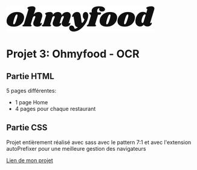 ![Ceci est un exemple d’image](./images/logo/ohmyfood.png)

# Projet 3: Ohmyfood - OCR

## Partie HTML

5 pages différentes:

- 1 page Home
- 4 pages pour chaque restaurant

## Partie CSS

Projet entièrement réalisé avec sass avec le pattern 7:1 et avec l'extension autoPrefixer pour une meilleure gestion des navigateurs

[Lien de mon projet](https://tony-marques.github.io/MarquesTony_3_28-01-2022//)
